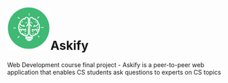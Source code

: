 <h1><img src="media/SingleLogoGreen.png" width="100"/>Askify</h1>
Web Development course final project - Askify is a peer-to-peer web application that enables CS students ask questions to experts on CS topics
